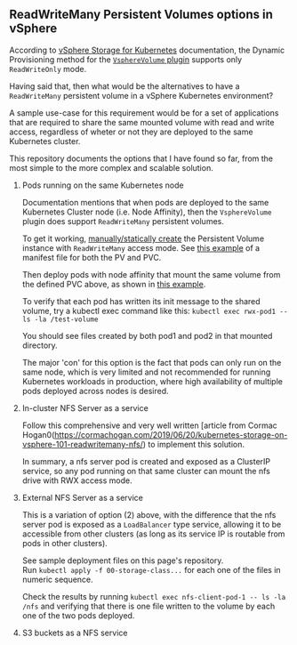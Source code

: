 ## ReadWriteMany Persistent Volumes options in vSphere

According to [vSphere Storage for Kubernetes](https://vmware.github.io/vsphere-storage-for-kubernetes/documentation/index.html) documentation, the Dynamic Provisioning method for the [`VsphereVolume` plugin](https://kubernetes.io/docs/concepts/storage/persistent-volumes/#access-modes) supports only `ReadWriteOnly` mode. 

Having said that, then what would be the alternatives to have a `ReadWriteMany` persistent volume in a vSphere Kubernetes environment?

A sample use-case for this requirement would be for a set of applications that are required to share the same mounted volume with read and write access, regardless of wheter or not they are deployed to the same Kubernetes cluster.

This repository documents the options that I have found so far, from the most simple to the more complex and scalable solution.

1. Pods running on the same Kubernetes node  
   
   Documentation mentions that when pods are deployed to the same Kubernetes Cluster node (i.e. Node Affinity), then the `VsphereVolume` plugin does support `ReadWriteMany` persistent volumes.  
     
   To get it working, [manually/statically create](https://vmware.github.io/vsphere-storage-for-kubernetes/documentation/persistent-vols-claims.html) the Persistent Volume instance with `ReadWriteMany` access mode. See [this example](./nodeAffinity/pv-pvc.yml) of a manifest file for both the PV and PVC.   
     
   Then deploy pods with node affinity that mount the same volume from the defined PVC above, as shown in [this example](./nodeAffinity/pods.yml).   

   To verify that each pod has written its init message to the shared volume, try a kubectl exec command like this: `kubectl exec rwx-pod1 -- ls -la /test-volume`   
     
   You should see files created by both pod1 and pod2 in that mounted directory.  

   The major 'con' for this option is the fact that pods can only run on the same node, which is very limited and not recommended for running Kubernetes workloads in production, where high availability of multiple pods deployed across nodes is desired.  


2. In-cluster NFS Server as a service   

   Follow this comprehensive and very well written [article from Cormac Hogan0(https://cormachogan.com/2019/06/20/kubernetes-storage-on-vsphere-101-readwritemany-nfs/) to implement this solution.  
     
   In summary, a nfs server pod is created and exposed as a ClusterIP service, so any pod running on that same cluster can mount the nfs drive with RWX access mode.

3. External NFS Server as a service

   This is a variation of option (2) above, with the difference that the nfs server pod is exposed as a `LoadBalancer` type service, allowing it to be accessible from other clusters (as long as its service IP is routable from pods in other clusters).  

   See sample deployment files on this page's repository.  
   Run `kubectl apply -f 00-storage-class...` for each one of the files in numeric sequence.   

   Check the results by running `kubectl exec nfs-client-pod-1 -- ls -la /nfs` and verifying that there is one file written to the volume by each one of the two pods deployed.  


4. S3 buckets as a NFS service

